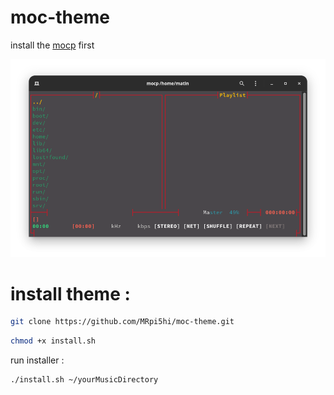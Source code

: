 # moc-theme
install the [mocp](https://github.com/jonsafari/mocp) first 

![screenshot](Screenshot.png?raw=true)

# install theme :
```Bash 
git clone https://github.com/MRpi5hi/moc-theme.git
```
```Bash
chmod +x install.sh
```
run installer :
```Bash
./install.sh ~/yourMusicDirectory
```

